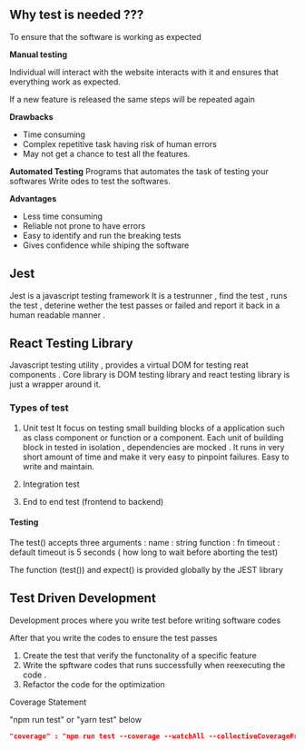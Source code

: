 ## Why test is needed ???
To ensure that the software is working as expected 

**Manual testing**

Individual will interact with the website interacts with it and ensures that everything work as expected.

If a new feature is released the same steps will be repeated again 

**Drawbacks**
- Time consuming
- Complex repetitive task having risk of human errors
- May not get a chance to test all the features.


**Automated Testing**
Programs that automates the task of testing your softwares
Write odes to test the softwares.

**Advantages**
- Less time consuming
- Reliable not prone to have errors
- Easy to identify and run the breaking tests 
- Gives confidence while shiping the software

## Jest
 Jest is a javascript testing framework
 It is a testrunner , find the test , runs the test , deterine wether the test passes or failed and report it back in a human readable manner .

## React Testing Library
Javascript testing utility , provides a virtual DOM for testing reat components .
Core library is DOM testing library and react testing library is just a wrapper around it.

### Types of test

1. Unit test
It focus on testing small building blocks of a application such as class component or function or a component. Each unit of building block in tested in isolation , dependencies are mocked .
It runs in very short amount of time and make it very easy to pinpoint failures.
Easy to write and maintain.

2. Integration test

3. End to end test (frontend to backend)

#### Testing

The test() accepts three arguments :
name : string
function : fn
timeout : default timeout is 5 seconds ( how long to wait before aborting the test)

The function (test()) and expect() is provided globally by the JEST library 

## Test Driven Development

Development proces where you write test before writing software codes

After that you write the codes to ensure the test passes

1. Create the test that verify the functonality of a specific feature
2. Write the spftware codes that runs successfully when reexecuting the code .
3. Refactor the code for the optimization

Coverage Statement

 "npm run test" or "yarn test" below
 
```json
"coverage" : "npm run test --coverage --watchAll --collectiveCoverageFrom='src/components/**/*.{ts,tsx}' --collectCoverageFrom='!src/components/**/*.{types,constants,stories,spec,test}.{ts,tsx}' "
```